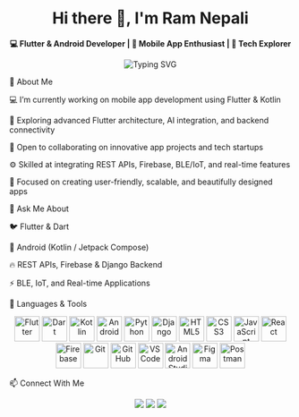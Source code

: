 <h1 align="center">Hi there 👋, I'm Ram Nepali</h1> <p align="center"> <b>💻 Flutter & Android Developer | 📱 Mobile App Enthusiast | 🚀 Tech Explorer</b> </p> <p align="center"> <img src="https://readme-typing-svg.herokuapp.com?font=Fira+Code&pause=1000&width=500&lines=Flutter+%26+Android+Developer;I+build+modern+and+intelligent+apps;Always+learning+something+new!+🚀" alt="Typing SVG" /> </p>
🌱 About Me

💻 I’m currently working on mobile app development using Flutter & Kotlin

🧠 Exploring advanced Flutter architecture, AI integration, and backend connectivity

🤝 Open to collaborating on innovative app projects and tech startups

⚙️ Skilled at integrating REST APIs, Firebase, BLE/IoT, and real-time features

🎯 Focused on creating user-friendly, scalable, and beautifully designed apps

💬 Ask Me About

🐦 Flutter & Dart

🤖 Android (Kotlin / Jetpack Compose)

🔥 REST APIs, Firebase & Django Backend

⚡ BLE, IoT, and Real-time Applications

🧰 Languages & Tools
<p align="center"> <!-- Flutter & Dart --> <img src="https://cdn.jsdelivr.net/gh/devicons/devicon/icons/flutter/flutter-original.svg" width="45" height="45" alt="Flutter"/> <img src="https://cdn.jsdelivr.net/gh/devicons/devicon/icons/dart/dart-original.svg" width="45" height="45" alt="Dart"/> <!-- Kotlin & Android --> <img src="https://cdn.jsdelivr.net/gh/devicons/devicon/icons/kotlin/kotlin-original.svg" width="45" height="45" alt="Kotlin"/> <img src="https://cdn.jsdelivr.net/gh/devicons/devicon/icons/android/android-original.svg" width="45" height="45" alt="Android"/> <!-- Backend & Python --> <img src="https://cdn.jsdelivr.net/gh/devicons/devicon/icons/python/python-original.svg" width="45" height="45" alt="Python"/> <img src="https://cdn.jsdelivr.net/gh/devicons/devicon/icons/django/django-plain.svg" width="45" height="45" alt="Django"/> <!-- Web --> <img src="https://cdn.jsdelivr.net/gh/devicons/devicon/icons/html5/html5-original.svg" width="45" height="45" alt="HTML5"/> <img src="https://cdn.jsdelivr.net/gh/devicons/devicon/icons/css3/css3-original.svg" width="45" height="45" alt="CSS3"/> <img src="https://cdn.jsdelivr.net/gh/devicons/devicon/icons/javascript/javascript-original.svg" width="45" height="45" alt="JavaScript"/> <img src="https://cdn.jsdelivr.net/gh/devicons/devicon/icons/react/react-original.svg" width="45" height="45" alt="React"/> <!-- Tools --> <img src="https://cdn.jsdelivr.net/gh/devicons/devicon/icons/firebase/firebase-plain.svg" width="45" height="45" alt="Firebase"/> <img src="https://cdn.jsdelivr.net/gh/devicons/devicon/icons/git/git-original.svg" width="45" height="45" alt="Git"/> <img src="https://cdn.jsdelivr.net/gh/devicons/devicon/icons/github/github-original.svg" width="45" height="45" alt="GitHub"/> <img src="https://cdn.jsdelivr.net/gh/devicons/devicon/icons/vscode/vscode-original.svg" width="45" height="45" alt="VS Code"/> <img src="https://cdn.jsdelivr.net/gh/devicons/devicon/icons/androidstudio/androidstudio-original.svg" width="45" height="45" alt="Android Studio"/> <img src="https://cdn.jsdelivr.net/gh/devicons/devicon/icons/figma/figma-original.svg" width="45" height="45" alt="Figma"/> <img src="https://cdn.jsdelivr.net/gh/devicons/devicon/icons/postman/postman-original.svg" width="45" height="45" alt="Postman"/> </p>

📫 Connect With Me
<p align="center"> <a href="mailto:pariyarram2023@gmail.com"><img src="https://img.shields.io/badge/Email-D14836?style=for-the-badge&logo=gmail&logoColor=white"/></a> <a href="https://www.linkedin.com/in/ram-pariyar-920942280/"><img src="https://img.shields.io/badge/LinkedIn-0077B5?style=for-the-badge&logo=linkedin&logoColor=white"/></a> <a href="https://github.com/RamNP"><img src="https://img.shields.io/badge/GitHub-100000?style=for-the-badge&logo=github&logoColor=white"/></a> </p>
